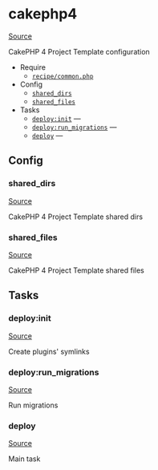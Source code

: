 <!-- DO NOT EDIT THIS FILE! -->
<!-- Instead edit recipe/cakephp4.php -->
<!-- Then run bin/docgen -->

# cakephp4

[Source](/recipe/cakephp4.php)


CakePHP 4 Project Template configuration


* Require
  * [`recipe/common.php`](/recipe/common.php)
* Config
  * [`shared_dirs`](#shared_dirs)
  * [`shared_files`](#shared_files)
* Tasks
  * [`deploy:init`](#deploy:init) — 
  * [`deploy:run_migrations`](#deploy:run_migrations) — 
  * [`deploy`](#deploy) — 

## Config
### shared_dirs
[Source](/recipe/cakephp4.php#L11)

CakePHP 4 Project Template shared dirs

### shared_files
[Source](/recipe/cakephp4.php#L17)

CakePHP 4 Project Template shared files


## Tasks
### deploy:init
[Source](/recipe/cakephp4.php#L25)



Create plugins' symlinks

### deploy:run_migrations
[Source](/recipe/cakephp4.php#L32)



Run migrations

### deploy
[Source](/recipe/cakephp4.php#L41)



Main task

